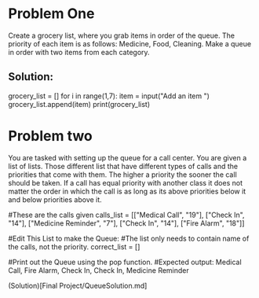 # Problem One

Create a grocery list, where you grab items in order of the queue. The priority of each item is as follows: Medicine, Food, Cleaning. Make a queue in order with two items from each category.



## Solution: 
grocery_list = []
for i in range(1,7):
    item = input("Add an item ")
    grocery_list.append(item)
print(grocery_list)
    
















# Problem two

You are tasked with setting up the queue for a call center. You are given a list of lists. Those different list that have different types of calls and the priorities that come with them. The higher a priority the sooner the call should be taken. If a call has equal priority with another class it does not matter the order in which the call is as long as its above priorities below it and below priorities above it.


#These are the calls given
calls_list = [["Medical Call", "19"], ["Check In", "14"], ["Medicine Reminder", "7"], ["Check In", "14"], ["Fire Alarm", "18"]]

#Edit This List to make the Queue:
#The list only needs to contain name of the calls, not the priority.
correct_list = []


#Print out the Queue using the pop function.
#Expected output: Medical Call, Fire Alarm, Check In, Check In, Medicine Reminder



(Solution)[Final Project/QueueSolution.md]



